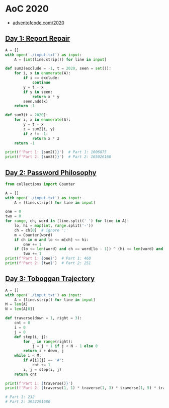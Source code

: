 # AoC 2020
* [adventofcode.com/2020](https://adventofcode.com/2020)

## [Day 1: Report Repair](https://adventofcode.com/2020/day/1)

```python
A = []
with open('./input.txt') as input:
    A = [int(line.strip()) for line in input]

def sum2(exclude = -1, t = 2020, seen = set()):
    for i, x in enumerate(A):
        if i == exclude:
            continue
        y = t - x
        if y in seen:
            return x * y
        seen.add(x)
    return -1

def sum3(t = 2020):
    for i, x in enumerate(A):
        y = t - x
        z = sum2(i, y)
        if z != -1:
            return x * z
    return -1

print(f'Part 1: {sum2()}')  # Part 1: 1006875
print(f'Part 2: {sum3()}')  # Part 2: 165026160 
```

## [Day 2: Password Philosophy](https://adventofcode.com/2020/day/2)

```python
from collections import Counter

A = []
with open('./input.txt') as input:
    A = [line.strip() for line in input]

one = 0
two = 0
for range, ch, word in [line.split(' ') for line in A]:
    lo, hi = map(int, range.split('-'))
    ch = ch[0]  # ignore ':'
    m = Counter(word)
    if ch in m and lo <= m[ch] <= hi:
        one += 1
    if (lo <= len(word) and ch == word[lo - 1]) ^ (hi <= len(word) and ch == word[hi - 1]):
        two += 1
print(f'Part 1: {one}')  # Part 1: 460
print(f'Part 2: {two}')  # Part 2: 251
```

## [Day 3: Toboggan Trajectory](https://adventofcode.com/2020/day/3)

```python
A = []
with open('./input.txt') as input:
    A = [line.strip() for line in input]
M = len(A)
N = len(A[0])

def traverse(down = 1, right = 3):
    cnt = 0
    i = 0
    j = 0
    def step(i, j):
        for _ in range(right):
            j = j + 1 if j < N - 1 else 0
        return i + down, j
    while i < M:
        if A[i][j] == '#':
            cnt += 1
        i, j = step(i, j)
    return cnt

print(f'Part 1: {traverse()}')
print(f'Part 2: {traverse(1, 1) * traverse(1, 3) * traverse(1, 5) * traverse(1, 7) * traverse(2, 1)}')

# Part 1: 232
# Part 2: 3952291680
```
